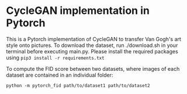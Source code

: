# CycleGAN implementation in Pytorch

This is a Pytorch implementation of CycleGAN to transfer Van Gogh's art style onto pictures.
To download the dataset, run ./download.sh in your terminal before executing main.py. Please install the required packages using 
```pip3 install -r requirements.txt```

To compute the FID score between two datasets, where images of each dataset are contained in an individual folder:
```
python -m pytorch_fid path/to/dataset1 path/to/dataset2
```